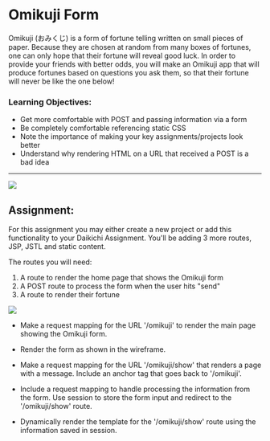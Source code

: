 Omikuji Form
============

Omikuji (おみくじ) is a form of fortune telling written on small pieces of paper. Because they are chosen at random from many boxes of fortunes, one can only hope that their fortune will reveal good luck. In order to provide your friends with better odds, you will make an Omikuji app that will produce fortunes based on questions you ask them, so that their fortune will never be like the one below!

### Learning Objectives:

*   Get more comfortable with POST and passing information via a form
*   Be completely comfortable referencing static CSS
*   Note the importance of making your key assignments/projects look better
*   Understand why rendering HTML on a URL that received a POST is a bad idea

* * *

![](https://assets.codingdojo.com/boomyeah2015/codingdojo/curriculum/content/chapter/1631236034__omikuji_paper.jpeg)

Assignment:
-----------

For this assignment you may either create a new project or add this functionality to your Daikichi Assignment. You'll be adding 3 more routes, JSP, JSTL and static content.

The routes you will need:

1.  A route to render the home page that shows the Omikuji form
2.  A POST route to process the form when the user hits "send"
3.  A route to render their fortune

![](https://assets.codingdojo.com/boomyeah2015/codingdojo/curriculum/content/chapter/1640631000__omikuji_wireframeSPOrigami.png)

*   Make a request mapping for the URL '/omikuji' to render the main page showing the Omikuji form.
    
*   Render the form as shown in the wireframe.
    
*   Make a request mapping for the URL '/omikuji/show' that renders a page with a message. Include an anchor tag that goes back to '/omikuji'.
    
*   Include a request mapping to handle processing the information from the form. Use session to store the form input and redirect to the '/omikuji/show' route.
    
*   Dynamically render the template for the '/omikuji/show' route using the information saved in session.